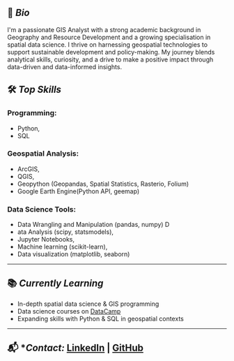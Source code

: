 

## 👋 *Bio*

I'm a passionate GIS Analyst with a strong academic background in Geography and Resource Development and a growing specialisation in spatial data science. I thrive on harnessing geospatial technologies to support sustainable development and policy-making. My journey blends analytical skills, curiosity, and a drive to make a positive impact through data-driven and data-informed insights.

## 🛠️ *Top Skills*

### **Programming:**
-  Python,
-  SQL
  
### **Geospatial Analysis:**

-  ArcGIS,
-  QGIS,
-  Geopython (Geopandas, Spatial Statistics, Rasterio, Folium)
-  Google Earth Engine(Python API, geemap)
                          
### **Data Science Tools:**
  
-  Data Wrangling and Manipulation (pandas, numpy) D
-  ata Analysis (scipy, statsmodels),
-  Jupyter Notebooks,
-  Machine learning (scikit-learn),
-  Data visualization (matplotlib, seaborn)

---

## 📚 *Currently Learning*

- In-depth spatial data science & GIS programming
- Data science courses on [DataCamp](https://www.datacamp.com/)
- Expanding skills with Python & SQL in geospatial contexts

---
## 📬 **Contact:* [LinkedIn](https://www.linkedin.com/in/godslove-ahortor-5b9b88296) | [GitHub](https://github.com/gekahortor)
